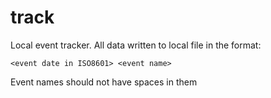 # track

Local event tracker. All data written to local file in the format:

```text
<event date in ISO8601> <event name>
```

Event names should not have spaces in them
